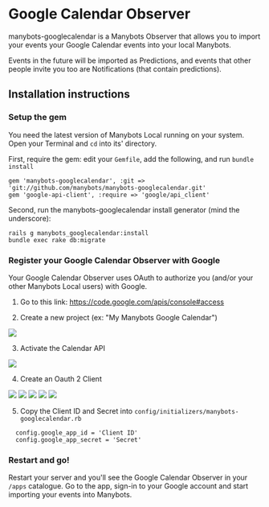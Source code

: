 # Google Calendar Observer

manybots-googlecalendar is a Manybots Observer that allows you to import your events your Google Calendar events into your local Manybots.

Events in the future will be imported as Predictions, and events that other people invite you too are Notifications (that contain predictions).

## Installation instructions

### Setup the gem

You need the latest version of Manybots Local running on your system. Open your Terminal and `cd` into its' directory.

First, require the gem: edit your `Gemfile`, add the following, and run `bundle install`

```
gem 'manybots-googlecalendar', :git => 'git://github.com/manybots/manybots-googlecalendar.git'
gem 'google-api-client', :require => 'google/api_client'
```

Second, run the manybots-googlecalendar install generator (mind the underscore):

```
rails g manybots_googlecalendar:install
bundle exec rake db:migrate
```

### Register your Google Calendar Observer with Google

Your Google Calendar Observer uses OAuth to authorize you (and/or your other Manybots Local users) with Google. 

1. Go to this link: https://code.google.com/apis/console#access

2. Create a new project (ex: "My Manybots Google Calendar")

<img src="https://img.skitch.com/20120313-i643txn75c2ncjw4dtu4rhu9.png" />

3. Activate the Calendar API

<img src="https://img.skitch.com/20120313-j2dg3eir6xujcu3y3xkd4ydx2g.png" />

4. Create an Oauth 2 Client

<img src="https://img.skitch.com/20120313-x8yp2241bhthrwjtxege9abdpn.png"/>

<img src="https://img.skitch.com/20120322-x8x3ykic2cewjwttynxt368j7g.png"/>

<img src="https://img.skitch.com/20120313-re8enpenygw2d91tjqmcfqpsei.png" />

<img src="https://img.skitch.com/20120313-d2n5t653yy1ntt3tkn7uxu5cni.png" />

<img src="https://img.skitch.com/20120313-ey773pi16u72ictdg2pp72unkw.png" />


5. Copy the Client ID and Secret into `config/initializers/manybots-googlecalendar.rb`

```
  config.google_app_id = 'Client ID'
  config.google_app_secret = 'Secret'
```


### Restart and go!

Restart your server and you'll see the Google Calendar Observer in your `/apps` catalogue. Go to the app, sign-in to your Google account and start importing your events into Manybots.